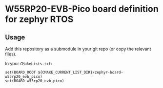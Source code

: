 # W55RP20-EVB-Pico board definition for zephyr RTOS

## Usage
Add this repository as a submodule in your git repo (or copy the relevant
files).

In your `CMakeLists.txt`:
```
set(BOARD_ROOT ${CMAKE_CURRENT_LIST_DIR}/zephyr-board-w55rp20_evb_pico)
set(BOARD w55rp20_evb_pico)
```

